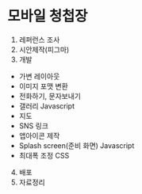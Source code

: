 # 모바일 청첩장

1. 레퍼런스 조사
2. 시안제작(피그마)
3. 개발
- 가변 레이아웃
- 이미지 포맷 변환
- 전화하기, 문자보내기
- 갤러리 Javascript
- 지도
- SNS 링크
- 앱아이콘 제작
- Splash screen(준비 화면) Javascript
- 최대폭 조정 CSS
4. 배포
5. 자료정리